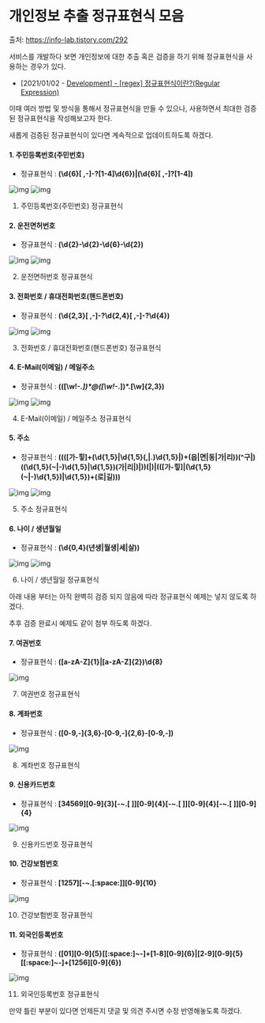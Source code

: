 # 개인정보 추출 정규표현식 모음

출처: https://info-lab.tistory.com/292



서비스를 개발하다 보면 개인정보에 대한 추출 혹은 검증을 하기 위해 정규표현식을 사용하는 경우가 있다. 

- [2021/01/02 - [Development\] - [regex] 정규표현식이란?(Regular Expression)](https://info-lab.tistory.com/289)

이때 여러 방법 및 방식을 통해서 정규표현식을 만들 수 있으나, 사용하면서 최대한 검증된 정규표현식을 작성해보고자 한다.

새롭게 검증된 정규표현식이 있다면 계속적으로 업데이트하도록 하겠다. 



#### 1. 주민등록번호(주민번호)

- 정규표현식 : **(\d{6}[ ,-]-?[1-4]\d{6})|(\d{6}[ ,-]?[1-4])**

 

![img](.\images\PersnalInformation-01.png)
![img](.\images\PersnalInformation-02.png)

1. 주민등록번호(주민번호) 정규표현식

 

#### 2. 운전면허번호

- 정규표현식 : **(\d{2}-\d{2}-\d{6}-\d{2})**

 

![img](.\images\PersnalInformation-03.png)
![img](.\images\PersnalInformation-04.png)

2. 운전면허번호 정규표현식

 

#### 3. 전화번호 / 휴대전화번호(핸드폰번호)

- 정규표현식 : **(\d{2,3}[ ,-]-?\d{2,4}[ ,-]-?\d{4})**

 

![img](.\images\PersnalInformation-05.png)
![img](.\images\PersnalInformation-06.png)

3. 전화번호 / 휴대전화번호(핸드폰번호) 정규표현식

 

#### 4. E-Mail(이메일) / 메일주소

- 정규표현식 : **(([\w!-_\.])\*@([\w!-_\.])\*\.[\w]{2,3})**

 

![img](.\images\PersnalInformation-07.png)
![img](.\images\PersnalInformation-08.png)

4. E-Mail(이메일) / 메일주소 정규표현식

 

#### 5. 주소

- 정규표현식 : **((([가-힣]+(\d{1,5}|\d{1,5}(,|.)\d{1,5}|)+(읍|면|동|가|리))(^구|)((\d{1,5}(~|-)\d{1,5}|\d{1,5})(가|리|)|))([](산(\d{1,5}(~|-)\d{1,5}|\d{1,5}))|)|(([가-힣]|(\d{1,5}(~|-)\d{1,5})|\d{1,5})+(로|길)))**

 

![img](.\images\PersnalInformation-09.png)
![img](.\images\PersnalInformation-10.png)

5. 주소 정규표현식

 

#### 6.  나이 / 생년월일

- 정규표현식 : **(\d{0,4}(년생|월생|세|살))**

 

![img](.\images\PersnalInformation-11.png)
![img](.\images\PersnalInformation-12.png)

6. 나이 / 생년월일 정규표현식

 

아래 내용 부터는 아직 완벽히 검증 되지 않음에 따라 정규표현식 예제는 넣지 않도록 하겠다. 

추후 검증 완료시 예제도 같이 첨부 하도록 하겠다. 

#### 7. 여권번호

- 정규표현식 : **([a-zA-Z]{1}|[a-zA-Z]{2})\d{8}**

 

![img](.\images\PersnalInformation-13.png)

7. 여권번호 정규표현식

 

#### 8. 계좌번호

- 정규표현식 : **([0-9,\-]{3,6}\-[0-9,\-]{2,6}\-[0-9,\-])**

 

![img](.\images\PersnalInformation-14.png)

8. 계좌번호 정규표현식

 

#### 9. 신용카드번호

- 정규표현식 : **[34569][0-9]{3}[-~.[ ]][0-9]{4}[-~.[ ]][0-9]{4}[-~.[ ]][0-9]{4}**

 

![img](.\images\PersnalInformation-15.png)

9. 신용카드번호 정규표현식

 

#### 10. 건강보험번호

- 정규표현식 : **[1257][-~.[:space:]][0-9]{10}**

 

![img](.\images\PersnalInformation-16.png)

10. 건강보험번호 정규표현식

 

#### 11. 외국인등록번호

- 정규표현식 : **([01][0-9]{5}[[:space:]~-]+[1-8][0-9]{6}|[2-9][0-9]{5}[[:space:]~-]+[1256][0-9]{6})**

 

 

![img](.\images\PersnalInformation-17.png)

11. 외국인등록번호 정규표현식

 

만약 틀린 부분이 있다면 언제든지 댓글 및 의견 주시면 수정 반영해놓도록 하겠다. 